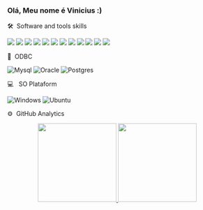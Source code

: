 ### Olá, Meu nome é Vinicius :)

<!--
**ViniciusClaudomir/ViniciusClaudomir** is a ✨ _special_ ✨ repository because its `README.md` (this file) appears on your GitHub profile.

Here are some ideas to get you started:

- 🔭 I’m currently working on ...
- 🌱 I’m currently learning ...
- 👯 I’m looking to collaborate on ...
- 🤔 I’m looking for help with ...
- 💬 Ask me about ...
- 📫 How to reach me: ...
- 😄 Pronouns: ...
- ⚡ Fun fact: ...
-->
🛠 &nbsp;Software and tools skills 
<p aligin="center">
  <img src="https://img.shields.io/badge/-Python-05122A?style=flat&logo=python"></img>
  <img src="https://img.shields.io/badge/-JavaScript-05122A?style=flat&logo=javascript"></img>
  <img src="https://img.shields.io/badge/-Django-05122A?style=flat&logo=django&logoColor=092E20"></img>
  <img src="https://img.shields.io/badge/-Flask-05122A?style=flat&logo=flask"></img>
  <img src="https://img.shields.io/badge/-Visual%20Studio%20Code-05122A?style=flat&logo=visual-studio-code&logoColor=007ACC"></img>
  <img src="https://img.shields.io/badge/pandas%20-%23150458.svg?&style=for-the-badge&logo=pandas&logoColor=white"></img>
  <img src="https://img.shields.io/badge/docker%20-%230db7ed.svg?&style=for-the-badge&logo=docker&logoColor=white"></img>
  <img src="https://img.shields.io/badge/Jupyter%20-%23F37626.svg?&style=for-the-badge&logo=Jupyter&logoColor=white"></img>
  <img src="https://img.shields.io/badge/jenkins%20-%232C5263.svg?&style=for-the-badge&logo=jenkins&logoColor=white"></img>
  <img src="https://img.shields.io/badge/git%20-%23F05033.svg?&style=for-the-badge&logo=git&logoColor=white"></img>
  <img src="https://img.shields.io/badge/express.js%20-%23404d59.svg?&style=for-the-badge"></img>
  <img src="https://img.shields.io/badge/node.js%20-%2343853D.svg?&style=for-the-badge&logo=node.js&logoColor=white"></img>
 </p>
  
💾 &nbsp;ODBC

![Mysql](https://img.shields.io/badge/mysql-%2300f.svg?&style=for-the-badge&logo=mysql&logoColor=white)
![Oracle](https://img.shields.io/badge/oracle%20-%23F00000.svg?&style=for-the-badge&logo=oracle&logoColor=white)
![Postgres](https://img.shields.io/badge/postgres-%23316192.svg?&style=for-the-badge&logo=postgresql&logoColor=white)

💻 &nbsp; SO Plataform

![Windows](https://img.shields.io/badge/Windows-0078D6?style=for-the-badge&logo=windows&logoColor=white)
![Ubuntu](https://img.shields.io/badge/Ubuntu-E95420?style=for-the-badge&logo=ubuntu&logoColor=white)

⚙️ &nbsp;GitHub Analytics
<p align="center">
<a href="https://github.com/ViniciusClaudomir">
  <img height="180em" src="https://github-readme-stats-eight-theta.vercel.app/api?username=ViniciusClaudomir&show_icons=true&theme=algolia&include_all_commits=true&count_private=true"/>
  <img height="180em" src="https://github-readme-stats-eight-theta.vercel.app/api/top-langs/?username=ViniciusClaudomir&layout=compact&langs_count=8&theme=algolia"/>
</a>
</p>
